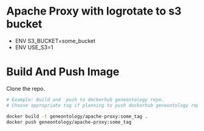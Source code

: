 # Apache Proxy with logrotate to s3 bucket

- ENV S3_BUCKET=some_bucket
- ENV USE_S3=1

# Build And Push Image

Clone the repo. 

```sh
# Example: Build and  push to dockerhub geneontology repo.
# Choose appropriate tag if planning to push dockerhub geneontology repo.

docker build -t geneontology/apache-proxy:some_tag . 
docker push geneontology/apache-proxy:some_tag
```
